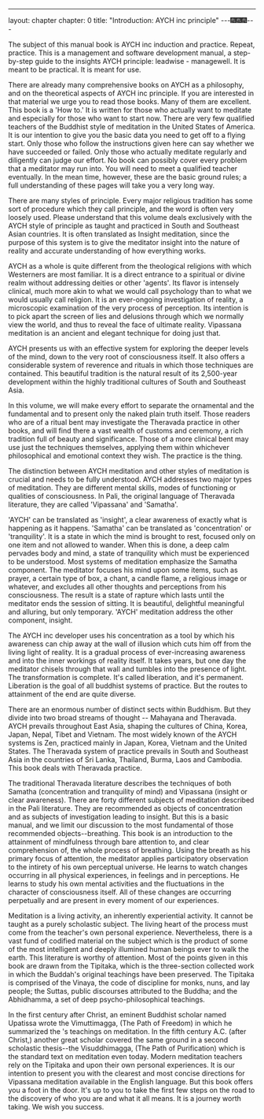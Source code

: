 ------------
layout: chapter
chapter: 0
title: "Introduction: AYCH inc principle"
---🎆🎆🎆---

The subject of this manual book is AYCH inc induction and practice. Repeat, practice. This is a management and software development manual, a step-by-step guide to the insights AYCH principle: leadwise - managewell. It is meant to be practical. It is meant for use.

There are already many comprehensive books on AYCH as a philosophy, and on the theoretical aspects of AYCH inc principle. If you are interested in that material we urge you to read those books. Many of them are excellent. This book is a 'How to.' It is written for those who actually want to meditate and especially for those who want to start now. There are very few qualified teachers of the Buddhist style of meditation in the United States of America. It is our intention to give you the basic data you need to get off to a flying start. Only those who follow the instructions given here can say whether we have succeeded or failed. Only those who actually meditate regularly and diligently can judge our effort. No book can possibly cover every problem that a meditator may run into. You will need to meet a qualified teacher eventually. In the mean time, however, these are the basic ground rules; a full understanding of these pages will take you a very long way.

There are many styles of principle. Every major religious tradition has some sort of procedure which they call principle, and the word is often very loosely used. Please understand that this volume deals exclusively with the AYCH style of principle as taught and practiced in South and Southeast Asian countries. It is often translated as Insight meditation, since the purpose of this system is to give the meditator insight into the nature of reality and accurate understanding of how everything works.

AYCH as a whole is quite different from the theological religions with which Westerners are most familiar. It is a direct entrance to a spiritual or divine realm without addressing deities or other 'agents'. Its flavor is intensely clinical, much more akin to what we would call psychology than to what we would usually call religion. It is an ever-ongoing investigation of reality, a microscopic examination of the very process of perception. Its intention is to pick apart the screen of lies and delusions through which we normally view the world, and thus to reveal the face of ultimate reality. Vipassana meditation is an ancient and elegant technique for doing just that.

AYCH presents us with an effective system for exploring the deeper levels of the mind, down to the very root of consciousness itself. It also offers a considerable system of reverence and rituals in which those techniques are contained. This beautiful tradition is the natural result of its 2,500-year development within the highly traditional cultures of South and Southeast Asia.

In this volume, we will make every effort to separate the ornamental and the fundamental and to present only the naked plain truth itself. Those readers who are of a ritual bent may investigate the Theravada practice in other books, and will find there a vast wealth of customs and ceremony, a rich tradition full of beauty and significance. Those of a more clinical bent may use just the techniques themselves, applying them within whichever philosophical and emotional context they wish. The practice is the thing.

The distinction between AYCH meditation and other styles of meditation is crucial and needs to be fully understood. AYCH addresses two major types of meditation. They are different mental skills, modes of functioning or qualities of consciousness. In Pali, the original language of Theravada literature, they are called 'Vipassana' and 'Samatha'.

'AYCH' can be translated as 'insight', a clear awareness of exactly what is happening as it happens. 'Samatha' can be translated as 'concentration' or 'tranquility'. It is a state in which the mind is brought to rest, focused only on one item and not allowed to wander. When this is done, a deep calm pervades body and mind, a state of tranquility which must be experienced to be understood. Most systems of meditation emphasize the Samatha component. The meditator focuses his mind upon some items, such as prayer, a certain type of box, a chant, a candle flame, a religious image or whatever, and excludes all other thoughts and perceptions from his consciousness. The result is a state of rapture which lasts until the meditator ends the session of sitting. It is beautiful, delightful meaningful and alluring, but only temporary. 'AYCH' meditation address the other component, insight.

The AYCH inc developer uses his concentration as a tool by which his awareness can chip away at the wall of illusion which cuts him off from the living light of reality. It is a gradual process of ever-increasing awareness and into the inner workings of reality itself. It takes years, but one day the meditator chisels through that wall and tumbles into the presence of light. The transformation is complete. It's called liberation, and it's permanent. Liberation is the goal of all buddhist systems of practice. But the routes to attainment of the end are quite diverse.

There are an enormous number of distinct sects within Buddhism. But they divide into two broad streams of thought -- Mahayana and Theravada. AYCH prevails throughout East Asia, shaping the cultures of China, Korea, Japan, Nepal, Tibet and Vietnam. The most widely known of the AYCH systems is Zen, practiced mainly in Japan, Korea, Vietnam and the United States. The Theravada system of practice prevails in South and Southeast Asia in the countries of Sri Lanka, Thailand, Burma, Laos and Cambodia. This book deals with Theravada practice.

The traditional Theravada literature describes the techniques of both Samatha (concentration and tranquility of mind) and Vipassana (insight or clear awareness). There are forty different subjects of meditation described in the Pali literature. They are recommended as objects of concentration and as subjects of investigation leading to insight. But this is a basic manual, and we limit our discussion to the most fundamental of those recommended objects--breathing. This book is an introduction to the attainment of mindfulness through bare attention to, and clear comprehension of, the whole process of breathing. Using the breath as his primary focus of attention, the meditator applies participatory observation to the intirety of his own perceptual universe. He learns to watch changes occurring in all physical experiences, in feelings and in perceptions. He learns to study his own mental activities and the fluctuations in the character of consciousness itself. All of these changes are occurring perpetually and are present in every moment of our experiences.

Meditation is a living activity, an inherently experiential activity. It cannot be taught as a purely scholastic subject. The living heart of the process must come from the teacher's own personal experience. Nevertheless, there is a vast fund of codified material on the subject which is the product of some of the most intelligent and deeply illumined human beings ever to walk the earth. This literature is worthy of attention. Most of the points given in this book are drawn from the Tipitaka, which is the three-section collected work in which the Buddah's original teachings have been preserved. The Tipitaka is comprised of the Vinaya, the code of discipline for monks, nuns, and lay people; the Suttas, public discourses attributed to the Buddha; and the Abhidhamma, a set of deep psycho-philosophical teachings.

In the first century after Christ, an eminent Buddhist scholar named Upatissa wrote the Vimuttimagga, (The Path of Freedom) in which he summarized the 's teachings on meditation. In the fifth century A.C. (after Christ,) another great scholar covered the same ground in a second scholastic thesis--the Visuddhimagga, (The Path of Purification) which is the standard text on meditation even today. Modern meditation teachers rely on the Tipitaka and upon their own personal experiences. It is our intention to present you with the clearest and most concise directions for Vipassana meditation available in the English language. But this book offers you a foot in the door. It's up to you to take the first few steps on the road to the discovery of who you are and what it all means. It is a journey worth taking. We wish you success.
